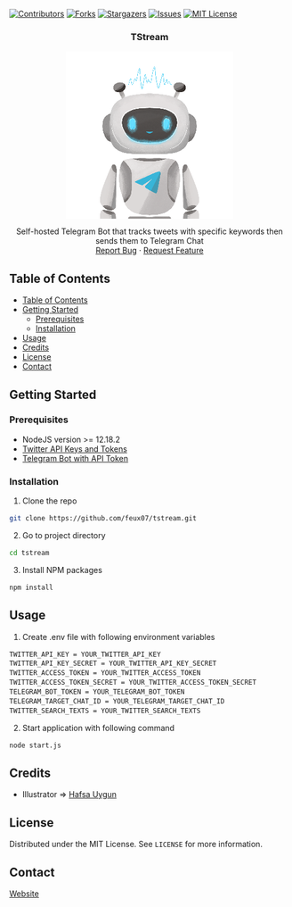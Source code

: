 
[![Contributors][contributors-shield]][contributors-url]
[![Forks][forks-shield]][forks-url]
[![Stargazers][stars-shield]][stars-url]
[![Issues][issues-shield]][issues-url]
[![MIT License][license-shield]][license-url]



<p align="center">


  <h3 align="center">TStream</h3>

<p align="center">
<img align="center" width="300px" height="auto" src="./assets/tstream_logo1.png">
</p>
  <p align="center">
    Self-hosted Telegram Bot that tracks tweets with specific keywords then sends them to Telegram Chat
    <br />
    <a href="https://github.com/feux07/tstream/issues">Report Bug</a>
    ·
    <a href="https://github.com/feux07/tstream/issues">Request Feature</a>
  </p>
</p>



<!-- TABLE OF CONTENTS -->
## Table of Contents

- [Table of Contents](#table-of-contents)
- [Getting Started](#getting-started)
  - [Prerequisites](#prerequisites)
  - [Installation](#installation)
- [Usage](#usage)
- [Credits](#credits)
- [License](#license)
- [Contact](#contact)


<!-- GETTING STARTED -->
## Getting Started

### Prerequisites


* NodeJS version >= 12.18.2
* [Twitter API Keys and Tokens](https://developer.twitter.com/en/apps)
* [Telegram Bot with API Token](https://core.telegram.org/bots#3-how-do-i-create-a-bot) 


### Installation
 
1. Clone the repo
```sh
git clone https://github.com/feux07/tstream.git
```
2. Go to project directory
```sh
cd tstream
```

3. Install NPM packages
```sh
npm install
```

<!-- USAGE EXAMPLES -->
## Usage


1. Create .env file with following environment variables 
```sh
TWITTER_API_KEY = YOUR_TWITTER_API_KEY
TWITTER_API_KEY_SECRET = YOUR_TWITTER_API_KEY_SECRET
TWITTER_ACCESS_TOKEN = YOUR_TWITTER_ACCESS_TOKEN
TWITTER_ACCESS_TOKEN_SECRET = YOUR_TWITTER_ACCESS_TOKEN_SECRET
TELEGRAM_BOT_TOKEN = YOUR_TELEGRAM_BOT_TOKEN
TELEGRAM_TARGET_CHAT_ID = YOUR_TELEGRAM_TARGET_CHAT_ID
TWITTER_SEARCH_TEXTS = YOUR_TWITTER_SEARCH_TEXTS
```
2. Start application with following command

```sh
node start.js
```


## Credits

* Illustrator => [Hafsa Uygun](https://www.instagram.com/hafsapinar)

<!-- LICENSE -->
## License

Distributed under the MIT License. See `LICENSE` for more information.



<!-- CONTACT -->
## Contact

[Website](https://fethierdincuzun.com)




<!-- MARKDOWN LINKS & IMAGES -->
<!-- https://www.markdownguide.org/basic-syntax/#reference-style-links -->
[contributors-shield]: https://img.shields.io/github/contributors/feux07/tstream.svg?style=flat-square
[contributors-url]: https://github.com/feux07/tstream/graphs/contributors
[forks-shield]: https://img.shields.io/github/forks/feux07/tstream.svg?style=flat-square
[forks-url]: https://github.com/feux07/tstream/network/members
[stars-shield]: https://img.shields.io/github/stars/feux07/tstream.svg?style=flat-square
[stars-url]: https://github.com/feux07/tstream/stargazers
[issues-shield]: https://img.shields.io/github/issues/feux07/tstream.svg?style=flat-square
[issues-url]: https://github.com/feux07/tstream/issues
[license-shield]: https://img.shields.io/github/license/feux07/tstream.svg?style=flat-square
[license-url]: https://github.com/feux07/tstream/blob/master/LICENSE
